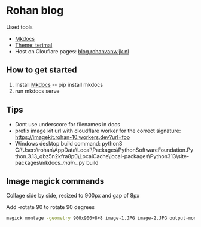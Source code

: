 # Rohan blog

Used tools

- [Mkdocs](https://www.mkdocs.org/)
- [Theme: terimal](https://ntno.github.io/mkdocs-terminal/)
- Host on Clouflare pages: [blog.rohanvanwijk.nl](https://blog.rohanvanwijk.nl/)

## How to get started

1. Install [Mkdocs](https://www.mkdocs.org/) -- pip install mkdocs
2. run mkdocs serve

## Tips

- Dont use underscore for filenames in docs
- prefix image kit url with cloudflare worker for the correct signature: https://imagekit.rohan-10.workers.dev?url=foo
- Windows desktop build command: python3 C:\Users\rohan\AppData\Local\Packages\PythonSoftwareFoundation.Python.3.13_qbz5n2kfra8p0\LocalCache\local-packages\Python313\site-packages\mkdocs\__main__.py build

## Image magick commands

Collage side by side, resized to 900px and gap of 8px

Add -rotate 90 to rotate 90 degrees

```bash
magick montage -geometry 900x900+8+8 image-1.JPG image-2.JPG output-montage.jpg
```
